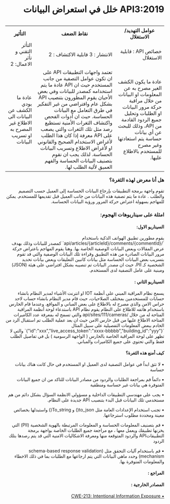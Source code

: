 <div dir="rtl" align='right'>

# API3:2019 خلل في استعراض البيانات



<table dir='rtl' align="right">
  <tr>
    <th>عوامل التهديد/ الاستغلال  </th>
    <th> نقاط الضعف </th>
    <th> التأثير </th>
  </tr>
  <tr>
    <td> خصائص API : قابلية الاستغلال </td>
    <td> الانتشار : 3 قابلية الاكتشاف : 2  </td>
    <td> التأثر التقني و تأثر الاعمال: 2 </td>
  </tr>
  <tr>
     <td> عادة ما يكون الكشف الغير مصرح به عن المعلومات او البيانات من خلال مراقبة حركة مرور البيانات او الطلبات وتحليل جميع الردود القادمة من API، وذلك للبحث عن أي بيانات حساسة يتم استعادتها وغير مصرح للمستخدم بالاطلاع عليها.  </td>
    <td>  تعتمد واجهات التطبيقات API على ان تكون عوامل التصفية من جانب المستخدم حيث ان API عادة ما يتم استخدامه كمصدر للبيانات وفي بعض الأحيان يقوم المطورون بتنصيب API بشكل عام وافتراضي من غير التفكير في طرق التعامل مع البيانات الحساسة. حيث ان أدوات الفحص واكتشاف الثغرات الأمنية تستطيع رصد مثل تلك الثغرات والتي يصعب على API معرفة إذا كان هذا الطلب لأغراض الاستخدام الصحيح والقانوني او لأغراض الاطلاع وتسريب البيانات الحساسة. لذلك يجب ان نقوم بتصنيف البيانات الحساسة والفهم العميق لألية الطلب لها. </td>
    <td> عادة ما يودي الكشف عن البيانات الى الاطلاع غير المصرح به او تسريب البيانات</td>    
  </tr>
</table>        



<h3 dir='rtl' align='right'>هل أنا معرض لهذه الثغرة؟</h3>

<p dir='rtl' align='right'> تقوم واجهة برمجة التطبيقات  بإرجاع البيانات الحساسة إلى العميل حسب التصميم والطلب . عادة ما يتم تصفية هذه البيانات من جانب العميل قبل تقديمها للمستخدم. يمكن للمهاجم بسهولة اعتراض حركة المرور ورؤية البيانات الحساسة.


<h3 dir='rtl' align='right'> امثلة على سيناريوهات الهجوم: </h3>

<h4 dir='rtl' align='right'>السيناريو الاول: </h4>

<p dir='rtl' align='right'> يقوم مطورين تطبيق الهواتف الذكية باستخدام `/api/articles/{articleId}/comments/{commentId}` كمصدر للبيانات وذلك بهدف عرض المقالات وبعض البيانات الوصفية الخاصة بها. وهنا يقوم المهاجم باعتراض حركة مرور البيانات الصادرة من هذه التطبيق وقراءة تلك البيانات الوصفية والتي قد تقوم بتسريب بعض البيانات الحساسة مثل بيانات كاتبين التعليقات وبعض بيانات تحديد الشخصية كـ PII، حيث ان مصدر البيانات تم تنصيبه بشكل افتراضي على هيئة (JSON) ومبنية على عامل التصفية لدى المستخدم.

<h4 dir='rtl' align='right'>السيناريو الثاني : </h4>
<p dir='rtl' align='right'> يسمح نظام المراقبة المبني على أنظمة IOT او انترنت الأشياء لمدير النظام بانشاء حسابات  للمستخدمين بمختلف الصلاحيات، حيث قام مدير النظام بانشاء حساب لاحد حراس الامن والذي مصرح له بالاطلاع على بعض المباني و المواقع. وعندما قام الحارس باستخدام هاتفه للاطلاع على النظام يقوم نظام API باستدعاء لوحة أنظمة المراقبة المتاحة له من خلال /api/sites/111/cameras والتي تسمح له بمعرفة عدد الكاميرات المتاحة الاطلاع عليها من قبل حارس الامن حيث ان بعد عملية الطلب تم استقبال الرد من الخادم ببعض المعلومات التفصيلية على سبيل المثال `{"id":"xxx","live_access_token":"xxxx-bbbbb","building_id":"yyy"}`  والتي لا تظهر على لوحة المراقبة الخاصة بالحارس ( الواجهة الرسومية ) بل في تفاصيل الطلب فقط والتي تحتوي على جميع الكاميرات والمباني.

<h4 dir='rtl' align='right'>كيف أمنع هذه الثغرة؟ </h4>

<p dir='rtl' align='right'>▪️ لا تثق ابداُ في عوامل التصفية لدى العميل او المستخدم في حال كانت هناك بيانات حساسة
<p dir='rtl' align='right'>▪️ دائماً قم بمراجعة الطلبات والردود من مصادر البيانات للتاكد من ان جميع البيانات المتوفرة هي بيانات غير حساسة ومنطقية
<p dir='rtl' align='right'>▪️ يجب على مهندسي التطبيقات الداخلية و مسؤولي الانظمة السؤال بشكل دائم من هم مستخدمي تلك البيانات قبل البدء بتنصيب API جديدة على النظام.
<p dir='rtl' align='right'>▪️ تجنب استخدام الإعدادات العامة مثل to_json() و To_string() واستبدلها بخصائص معينة ومحددة مطلوب استرجاعها. 
<p dir='rtl' align='right'>▪️  قم بتصنيف المعلومات الحساسة و المعلومات المرتبطة بالهوية الشخصية (PII) التي يخزنها تطبيقك ويعمل معها ، مع مراجعة جميع الطلبات الخاصة بواجهة برمجة التطبيقاتAPI   والردود المتوقعة منها ومعرفة الاشكاليات الامنية التي قد يتم رصدها بتلك الردود  
<p dir='rtl' align='right'>▪️ قم باستخدام آليات التحقق مثل (schema-based response validation mechanism) وحدد ماهي البيانات التي يتم ارجاعها مع الطلبات بما في ذلك الاخطاء والمعلومات المتوفرة بها.


<h4 dir='rtl' align='right'>المراجع :  </h4>
<h4 dir='rtl' align='right'>المصادر الخارجية :   </h4>

[<p dir='rtl' align='right'>▪️ CWE-213: Intentional Information Exposure </p>](https://cwe.mitre.org/data/definitions/213.html)
